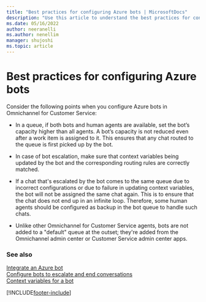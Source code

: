 ```yaml
---
title: "Best practices for configuring Azure bots | MicrosoftDocs"
description: "Use this article to understand the best practices for configuring Azure bots in Omnichannel for Customer Service."
ms.date: 05/16/2022
author: neeranelli
ms.author: nenellim
manager: shujoshi
ms.topic: article
---
```


# Best practices for configuring Azure bots

Consider the following points when you configure Azure bots in Omnichannel for Customer Service:

- In a queue, if both bots and human agents are available, set the bot’s capacity higher than all agents. A bot’s capacity is not reduced even after a work item is assigned to it. This ensures that any chat routed to the queue is first picked up by the bot.

- In case of bot escalation, make sure that context variables being updated by the bot and the corresponding routing rules are correctly matched.

- If a chat that's escalated by the bot comes to the same queue due to incorrect configurations or due to failure in updating context variables, the bot will not be assigned the same chat again. This is to ensure that the chat does not end up in an infinite loop. Therefore, some human agents should be configured as backup in the bot queue to handle such chats.

- Unlike other Omnichannel for Customer Service agents, bots are not added to a "default" queue at the outset; they're added from the Omnichannel admin center or Customer Service admin center apps.

### See also

[Integrate an Azure bot](configure-bot-azure.md)  
[Configure bots to escalate and end conversations](bot-escalate-end-conversation.md)  
[Context variables for a bot](context-variables-for-bot.md)  

[!INCLUDE[footer-include](../includes/footer-banner.md)]
